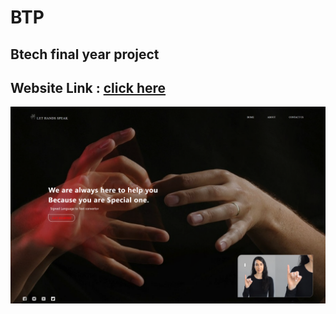 # BTP

## Btech final year project

## Website Link : <a href="https://adarshn7.github.io/BTP/" target="_blank">click here</a>

<img src="assets/img/website.png" alt="logo" class="logo">
